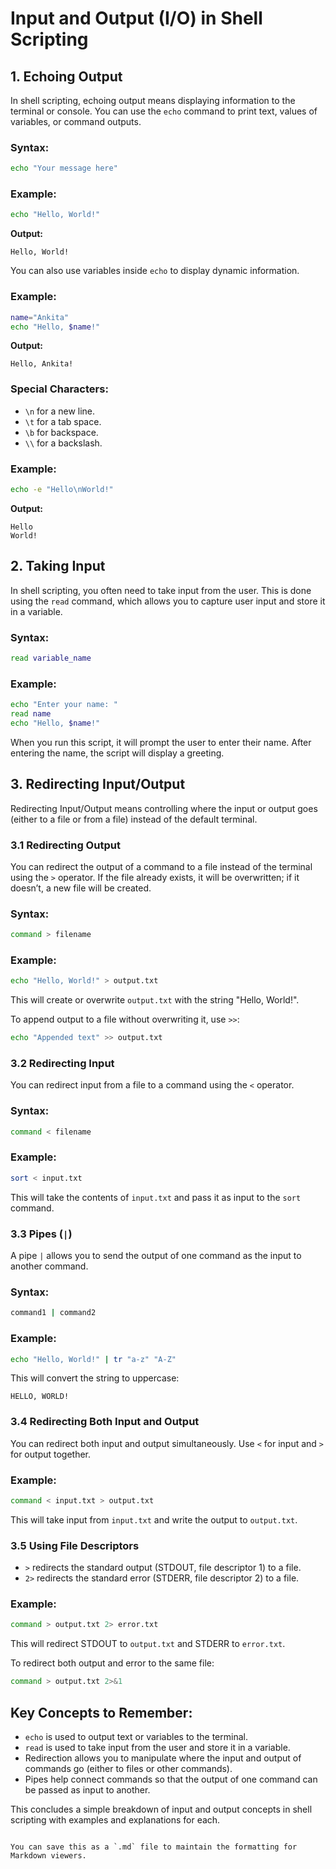 # Input and Output (I/O) in Shell Scripting

## 1. Echoing Output

In shell scripting, echoing output means displaying information to the terminal or console. You can use the `echo` command to print text, values of variables, or command outputs.

### Syntax:

```bash
echo "Your message here"
```

### Example:

```bash
echo "Hello, World!"
```

**Output:**

```
Hello, World!
```

You can also use variables inside `echo` to display dynamic information.

### Example:

```bash
name="Ankita"
echo "Hello, $name!"
```

**Output:**

```
Hello, Ankita!
```

### Special Characters:

- `\n` for a new line.
- `\t` for a tab space.
- `\b` for backspace.
- `\\` for a backslash.

### Example:

```bash
echo -e "Hello\nWorld!"
```

**Output:**

```
Hello
World!
```

## 2. Taking Input

In shell scripting, you often need to take input from the user. This is done using the `read` command, which allows you to capture user input and store it in a variable.

### Syntax:

```bash
read variable_name
```

### Example:

```bash
echo "Enter your name: "
read name
echo "Hello, $name!"
```

When you run this script, it will prompt the user to enter their name. After entering the name, the script will display a greeting.

## 3. Redirecting Input/Output

Redirecting Input/Output means controlling where the input or output goes (either to a file or from a file) instead of the default terminal.

### 3.1 Redirecting Output

You can redirect the output of a command to a file instead of the terminal using the `>` operator. If the file already exists, it will be overwritten; if it doesn’t, a new file will be created.

### Syntax:

```bash
command > filename
```

### Example:

```bash
echo "Hello, World!" > output.txt
```

This will create or overwrite `output.txt` with the string "Hello, World!".

To append output to a file without overwriting it, use `>>`:

```bash
echo "Appended text" >> output.txt
```

### 3.2 Redirecting Input

You can redirect input from a file to a command using the `<` operator.

### Syntax:

```bash
command < filename
```

### Example:

```bash
sort < input.txt
```

This will take the contents of `input.txt` and pass it as input to the `sort` command.

### 3.3 Pipes (`|`)

A pipe `|` allows you to send the output of one command as the input to another command.

### Syntax:

```bash
command1 | command2
```

### Example:

```bash
echo "Hello, World!" | tr "a-z" "A-Z"
```

This will convert the string to uppercase:

```
HELLO, WORLD!
```

### 3.4 Redirecting Both Input and Output

You can redirect both input and output simultaneously. Use `<` for input and `>` for output together.

### Example:

```bash
command < input.txt > output.txt
```

This will take input from `input.txt` and write the output to `output.txt`.

### 3.5 Using File Descriptors

- `>` redirects the standard output (STDOUT, file descriptor 1) to a file.
- `2>` redirects the standard error (STDERR, file descriptor 2) to a file.

### Example:

```bash
command > output.txt 2> error.txt
```

This will redirect STDOUT to `output.txt` and STDERR to `error.txt`.

To redirect both output and error to the same file:

```bash
command > output.txt 2>&1
```

## Key Concepts to Remember:

- `echo` is used to output text or variables to the terminal.
- `read` is used to take input from the user and store it in a variable.
- Redirection allows you to manipulate where the input and output of commands go (either to files or other commands).
- Pipes help connect commands so that the output of one command can be passed as input to another.

This concludes a simple breakdown of input and output concepts in shell scripting with examples and explanations for each.
```

You can save this as a `.md` file to maintain the formatting for Markdown viewers.
